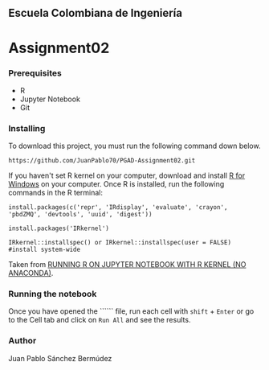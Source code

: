 ## Escuela Colombiana de Ingeniería

# Assignment02



### Prerequisites

+ R
+ Jupyter Notebook
+ Git

### Installing

To download this project, you must run the following command down below.

```
https://github.com/JuanPablo70/PGAD-Assignment02.git
```

If you haven't set R kernel on your computer, download and install [R for Windows](https://cran.r-project.org/bin/windows/base/) on your computer. Once R is installed, run the following commands in the R terminal:

```
install.packages(c('repr', 'IRdisplay', 'evaluate', 'crayon', 'pbdZMQ', 'devtools', 'uuid', 'digest'))

install.packages('IRkernel')

IRkernel::installspec() or IRkernel::installspec(user = FALSE) #install system-wide
```

Taken from [RUNNING R ON JUPYTER NOTEBOOK WITH R KERNEL (NO ANACONDA)](https://simply-python.com/2019/06/24/running-r-on-jupyter-notebook-with-r-kernel-no-anaconda/).

### Running the notebook

Once you have opened the `````` file, run each cell with ```shift``` + ```Enter``` or go to the Cell tab and click on ```Run All``` and see the results.

### Author

Juan Pablo Sánchez Bermúdez
